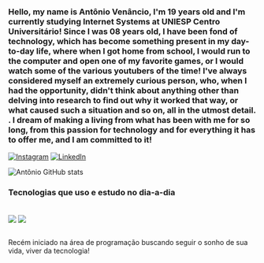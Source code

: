 ### Hello, my name is Antônio Venâncio, I'm 19 years old and I'm currently studying Internet Systems at UNIESP Centro Universitário! Since I was 08 years old, I have been fond of technology, which has become something present in my day-to-day life, where when I got home from school, I would run to the computer and open one of my favorite games, or I would watch some of the various youtubers of the time! I've always considered myself an extremely curious person, who, when I had the opportunity, didn't think about anything other than delving into research to find out why it worked that way, or what caused such a situation and so on, all in the utmost detail. . I dream of making a living from what has been with me for so long, from this passion for technology and for everything it has to offer me, and I am committed to it!


[![Instagram](https://img.shields.io/badge/Instagram-E4405F?style=for-the-badge&logo=instagram&logoColor=white)](https://www.instagram.com/nettodmlo/)
[![LinkedIn](https://img.shields.io/badge/LinkedIn-0077B5?style=for-the-badge&logo=linkedin&logoColor=white
)](https://www.linkedin.com/in/ant%C3%B4nio-ven%C3%A2ncio-0b5522270/)

![Antônio GitHub stats](https://github-readme-stats.vercel.app/api?username=nettoomlo&show_icons=true&theme=dracula)

### Tecnologias que uso e estudo no dia-a-dia

<div style= "display: inline_block"><br/>
 <img align= "center" src= "https://img.shields.io/badge/Python-14354C?style=for-the-badge&logo=python&logoColor=white">
  <img align= "center" src= "https://img.shields.io/badge/HTML5-E34F26?style=for-the-badge&logo=html5&logoColor=white">  
</div><br/>

Recém iniciado na área de programação buscando seguir o sonho de sua vida, viver da tecnologia!

